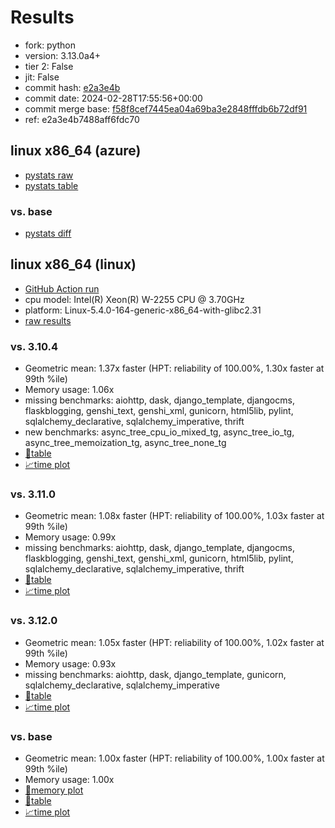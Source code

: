 # Results

- fork: python
- version: 3.13.0a4+
- tier 2: False
- jit: False
- commit hash: [e2a3e4b](https://github.com/python/cpython/commit/e2a3e4b)
- commit date: 2024-02-28T17:55:56+00:00
- commit merge base: [f58f8cef7445ea04a69ba3e2848fffdb6b72df91](https://github.com/python/cpython/commit/f58f8cef7445ea04a69ba3e2848fffdb6b72df91)
- ref: e2a3e4b7488aff6fdc70

## linux x86_64 (azure)

- [pystats raw](bm-20240228-azure-x86_64-python-e2a3e4b7488aff6fdc70-3.13.0a4%2B-e2a3e4b-pystats.json)
- [pystats table](bm-20240228-azure-x86_64-python-e2a3e4b7488aff6fdc70-3.13.0a4%2B-e2a3e4b-pystats.md)

### vs. base

- [pystats diff](bm-20240228-azure-x86_64-python-e2a3e4b7488aff6fdc70-3.13.0a4%2B-e2a3e4b-pystats-vs-base.md)

## linux x86_64 (linux)

- [GitHub Action run](https://github.com/faster-cpython/benchmarking/actions/runs/8094586089)
- cpu model: Intel(R) Xeon(R) W-2255 CPU @ 3.70GHz
- platform: Linux-5.4.0-164-generic-x86_64-with-glibc2.31
- [raw results](bm-20240228-linux-x86_64-python-e2a3e4b7488aff6fdc70-3.13.0a4%2B-e2a3e4b.json)

### vs. 3.10.4

- Geometric mean: 1.37x faster (HPT: reliability of 100.00%, 1.30x faster at 99th %ile)
- Memory usage: 1.06x
- missing benchmarks: aiohttp, dask, django_template, djangocms, flaskblogging, genshi_text, genshi_xml, gunicorn, html5lib, pylint, sqlalchemy_declarative, sqlalchemy_imperative, thrift
- new benchmarks: async_tree_cpu_io_mixed_tg, async_tree_io_tg, async_tree_memoization_tg, async_tree_none_tg
- [📄table](bm-20240228-linux-x86_64-python-e2a3e4b7488aff6fdc70-3.13.0a4%2B-e2a3e4b-vs-3.10.4.md)
- [📈time plot](bm-20240228-linux-x86_64-python-e2a3e4b7488aff6fdc70-3.13.0a4%2B-e2a3e4b-vs-3.10.4.png)

### vs. 3.11.0

- Geometric mean: 1.08x faster (HPT: reliability of 100.00%, 1.03x faster at 99th %ile)
- Memory usage: 0.99x
- missing benchmarks: aiohttp, dask, django_template, djangocms, flaskblogging, genshi_text, genshi_xml, gunicorn, html5lib, pylint, sqlalchemy_declarative, sqlalchemy_imperative, thrift
- [📄table](bm-20240228-linux-x86_64-python-e2a3e4b7488aff6fdc70-3.13.0a4%2B-e2a3e4b-vs-3.11.0.md)
- [📈time plot](bm-20240228-linux-x86_64-python-e2a3e4b7488aff6fdc70-3.13.0a4%2B-e2a3e4b-vs-3.11.0.png)

### vs. 3.12.0

- Geometric mean: 1.05x faster (HPT: reliability of 100.00%, 1.02x faster at 99th %ile)
- Memory usage: 0.93x
- missing benchmarks: aiohttp, dask, django_template, gunicorn, sqlalchemy_declarative, sqlalchemy_imperative
- [📄table](bm-20240228-linux-x86_64-python-e2a3e4b7488aff6fdc70-3.13.0a4%2B-e2a3e4b-vs-3.12.0.md)
- [📈time plot](bm-20240228-linux-x86_64-python-e2a3e4b7488aff6fdc70-3.13.0a4%2B-e2a3e4b-vs-3.12.0.png)

### vs. base

- Geometric mean: 1.00x faster (HPT: reliability of 100.00%, 1.00x faster at 99th %ile)
- Memory usage: 1.00x
- [🧠memory plot](bm-20240228-linux-x86_64-python-e2a3e4b7488aff6fdc70-3.13.0a4%2B-e2a3e4b-vs-base-mem.png)
- [📄table](bm-20240228-linux-x86_64-python-e2a3e4b7488aff6fdc70-3.13.0a4%2B-e2a3e4b-vs-base.md)
- [📈time plot](bm-20240228-linux-x86_64-python-e2a3e4b7488aff6fdc70-3.13.0a4%2B-e2a3e4b-vs-base.png)


